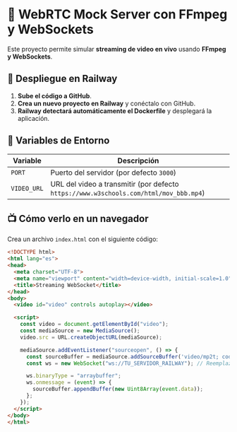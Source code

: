 # 🎥 WebRTC Mock Server con FFmpeg y WebSockets

Este proyecto permite simular **streaming de video en vivo** usando **FFmpeg y WebSockets**.

## 🚀 Despliegue en Railway
1. **Sube el código a GitHub**.
2. **Crea un nuevo proyecto en Railway** y conéctalo con GitHub.
3. **Railway detectará automáticamente el Dockerfile** y desplegará la aplicación.

## 📌 Variables de Entorno
| Variable | Descripción |
|----------|------------|
| `PORT` | Puerto del servidor (por defecto `3000`) |
| `VIDEO_URL` | URL del video a transmitir (por defecto `https://www.w3schools.com/html/mov_bbb.mp4`) |

## 📺 Cómo verlo en un navegador
Crea un archivo `index.html` con el siguiente código:

```html
<!DOCTYPE html>
<html lang="es">
<head>
  <meta charset="UTF-8">
  <meta name="viewport" content="width=device-width, initial-scale=1.0">
  <title>Streaming WebSocket</title>
</head>
<body>
  <video id="video" controls autoplay></video>

  <script>
    const video = document.getElementById("video");
    const mediaSource = new MediaSource();
    video.src = URL.createObjectURL(mediaSource);

    mediaSource.addEventListener("sourceopen", () => {
      const sourceBuffer = mediaSource.addSourceBuffer('video/mp2t; codecs="avc1.42E01E, mp4a.40.2"');
      const ws = new WebSocket("ws://TU_SERVIDOR_RAILWAY"); // Reemplaza con tu URL de Railway

      ws.binaryType = "arraybuffer";
      ws.onmessage = (event) => {
        sourceBuffer.appendBuffer(new Uint8Array(event.data));
      };
    });
  </script>
</body>
</html>
